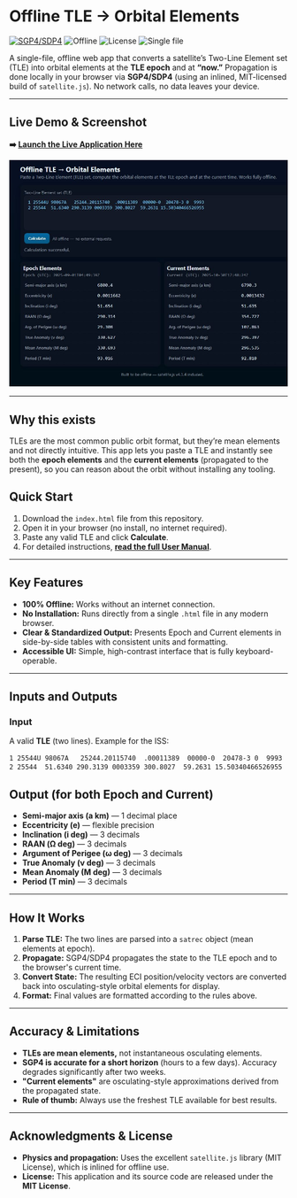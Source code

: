# Offline TLE → Orbital Elements

<p align="left">
  <a href="https://github.com/shashwatak/satellite-js"><img alt="SGP4/SDP4" src="https://img.shields.io/badge/propagator-SGP4%2FSDP4-0b7?labelColor=0a2236"></a>
  <img alt="Offline" src="https://img.shields.io/badge/offline-yes-0b7?labelColor=0a2236">
  <img alt="License" src="https://img.shields.io/badge/license-MIT-0b7?labelColor=0a2236">
  <img alt="Single file" src="https://img.shields.io/badge/single%20file-HTML-0b7?labelColor=0a2236">
</p>

A single-file, offline web app that converts a satellite’s Two-Line Element set (TLE) into orbital elements at the **TLE epoch** and at **“now.”** Propagation is done locally in your browser via **SGP4/SDP4** (using an inlined, MIT-licensed build of `satellite.js`). No network calls, no data leaves your device.

---

## Live Demo & Screenshot

**➡️ [Launch the Live Application Here](https://henkielp.github.io/tle-to-orbital-elements/)**  

![App screenshot showing TLE input on the left and two result tables (“Epoch Elements” and “Current Elements”) on the right, including a (km), e, i (deg), RAAN (Ω deg), ω (deg), ν (deg), M (deg), and T (min).](docs/screenshot.JPG)

---

## Why this exists

TLEs are the most common public orbit format, but they’re mean elements and not directly intuitive. This app lets you paste a TLE and instantly see both the **epoch elements** and the **current elements** (propagated to the present), so you can reason about the orbit without installing any tooling.

## Quick Start

1.  Download the `index.html` file from this repository.
2.  Open it in your browser (no install, no internet required).
3.  Paste any valid TLE and click **Calculate**.
4.  For detailed instructions, **[read the full User Manual](User-Manual.html)**.

---

## Key Features

*   **100% Offline:** Works without an internet connection.
*   **No Installation:** Runs directly from a single `.html` file in any modern browser.
*   **Clear & Standardized Output:** Presents Epoch and Current elements in side-by-side tables with consistent units and formatting.
*   **Accessible UI:** Simple, high-contrast interface that is fully keyboard-operable.

---

## Inputs and Outputs

### Input

A valid **TLE** (two lines). Example for the ISS:

```text
1 25544U 98067A   25244.20115740  .00011389  00000-0  20478-3 0  9993
2 25544  51.6340 290.3139 0003359 300.8027  59.2631 15.50340466526955
```
## Output (for both Epoch and Current)

- **Semi-major axis (a km)** — 1 decimal place  
- **Eccentricity (e)** — flexible precision  
- **Inclination (i deg)** — 3 decimals  
- **RAAN (Ω deg)** — 3 decimals  
- **Argument of Perigee (ω deg)** — 3 decimals  
- **True Anomaly (ν deg)** — 3 decimals  
- **Mean Anomaly (M deg)** — 3 decimals  
- **Period (T min)** — 3 decimals  

---

## How It Works

1. **Parse TLE:** The two lines are parsed into a `satrec` object (mean elements at epoch).  
2. **Propagate:** SGP4/SDP4 propagates the state to the TLE epoch and to the browser's current time.  
3. **Convert State:** The resulting ECI position/velocity vectors are converted back into osculating-style orbital elements for display.  
4. **Format:** Final values are formatted according to the rules above.

---

## Accuracy & Limitations

- **TLEs are mean elements,** not instantaneous osculating elements.  
- **SGP4 is accurate for a short horizon** (hours to a few days). Accuracy degrades significantly after two weeks.  
- **"Current elements"** are osculating-style approximations derived from the propagated state.  
- **Rule of thumb:** Always use the freshest TLE available for best results.

---

## Acknowledgments & License

- **Physics and propagation:** Uses the excellent `satellite.js` library (MIT License), which is inlined for offline use.  
- **License:** This application and its source code are released under the **MIT License**.
